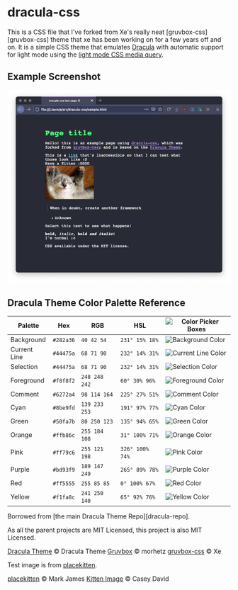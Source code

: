 # dracula-css

This is a CSS file that I've forked from Xe's really neat 
[gruvbox-css][gruvbox-css] theme that xe has been working on for a few years 
off and on. It is a simple CSS theme that emulates [Dracula][dracula] with
automatic support for light mode using the 
[light mode CSS media query][darklightmode].

## Example Screenshot

![theme](dracula.png)

##  Dracula Theme Color Palette Reference

Palette      | Hex       | RGB           | HSL             | ![Color Picker Boxes](https://draculatheme.com/static/img/color-boxes/eyedropper.png)
---          | ---       | ---           | ---             | ---
Background   | `#282a36` | `40 42 54`    | `231° 15% 18%`  | ![Background Color](https://draculatheme.com/static/img/color-boxes/background.png)
Current Line | `#44475a` | `68 71 90`    | `232° 14% 31%`  | ![Current Line Color](https://draculatheme.com/static/img/color-boxes/current_line.png)
Selection    | `#44475a` | `68 71 90`    | `232° 14% 31%`  | ![Selection Color](https://draculatheme.com/static/img/color-boxes/selection.png)
Foreground   | `#f8f8f2` | `248 248 242` | `60° 30% 96%`   | ![Foreground Color](https://draculatheme.com/static/img/color-boxes/foreground.png)
Comment      | `#6272a4` | `98 114 164`  | `225° 27% 51%`  | ![Comment Color](https://draculatheme.com/static/img/color-boxes/comment.png)
Cyan         | `#8be9fd` | `139 233 253` | `191° 97% 77%`  | ![Cyan Color](https://draculatheme.com/static/img/color-boxes/cyan.png)
Green        | `#50fa7b` | `80 250 123`  | `135° 94% 65%`  | ![Green Color](https://draculatheme.com/static/img/color-boxes/green.png)
Orange       | `#ffb86c` | `255 184 108` | `31° 100% 71%`  | ![Orange Color](https://draculatheme.com/static/img/color-boxes/orange.png)
Pink         | `#ff79c6` | `255 121 198` | `326° 100% 74%` | ![Pink Color](https://draculatheme.com/static/img/color-boxes/pink.png)
Purple       | `#bd93f9` | `189 147 249` | `265° 89% 78%`  | ![Purple Color](https://draculatheme.com/static/img/color-boxes/purple.png)
Red          | `#ff5555` | `255 85 85`   | `0° 100% 67%`   | ![Red Color](https://draculatheme.com/static/img/color-boxes/red.png)
Yellow       | `#f1fa8c` | `241 250 140` | `65° 92% 76%`   | ![Yellow Color](https://draculatheme.com/static/img/color-boxes/yellow.png)

Borrowed from [the main Dracula Theme Repo][dracula-repo].

As all the parent projects are MIT Licensed, this project is also MIT Licensed. 

[Dracula Theme][dracula] © Dracula Theme
[Gruvbox][gruvbox] © morhetz
[gruvbox-css][gruvboxcss] © Xe

Test image is from [placekitten](https://placekitten.com).

[placekitten](https://placekitten.com) © Mark James
[Kitten Image][kitten] © Casey David



[dracula]: https://draculatheme.com
[dracularepo]: https://www.github.com/dracula/dracula-theme
[gruvboxcss]: https://www.github.com/xe/gruvbox-css
[gruvbox]: https://www.github.com/morhetz/gruvbox
[darklightmode]: https://css-tricks.com/dark-modes-with-css/
[kitten]: https://flickr.com/photos/caseydavid/

